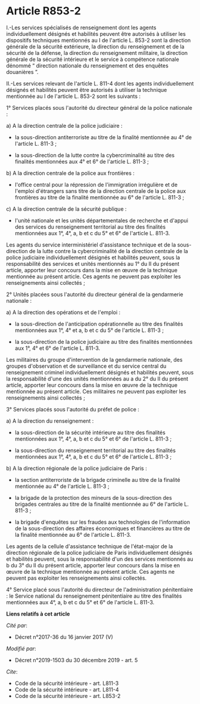 # Article R853-2

I.-Les services spécialisés de renseignement dont les agents individuellement désignés et habilités peuvent être autorisés à
utiliser les dispositifs techniques mentionnés au I de l'article L. 853-2 sont la direction générale de la sécurité
extérieure, la direction du renseignement et de la sécurité de la défense, la direction du renseignement militaire, la
direction générale de la sécurité intérieure et le service à compétence nationale dénommé “ direction nationale du
renseignement et des enquêtes douanières ”.

II.-Les services relevant de l'article L. 811-4 dont les agents individuellement désignés et habilités peuvent être autorisés
à utiliser la technique mentionnée au I de l'article L. 853-2 sont les suivants :

1° Services placés sous l'autorité du directeur général de la police nationale :

a) A la direction centrale de la police judiciaire :

- la sous-direction antiterroriste au titre de la finalité mentionnée au 4° de l'article L. 811-3 ;

- la sous-direction de la lutte contre la cybercriminalité au titre des finalités mentionnées aux 4° et 6° de l'article L.
811-3 ;

b) A la direction centrale de la police aux frontières :

- l'office central pour la répression de l'immigration irrégulière et de l'emploi d'étrangers sans titre de la direction
centrale de la police aux frontières au titre de la finalité mentionnée au 6° de l'article L. 811-3 ;

c) A la direction centrale de la sécurité publique :

- l'unité nationale et les unités départementales de recherche et d'appui des services du renseignement territorial au titre
des finalités mentionnées aux 1°, 4°, a, b et c du 5° et 6° de l'article L. 811-3.

Les agents du service interministériel d'assistance technique et de la sous-direction de la lutte contre la cybercriminalité
de la direction centrale de la police judiciaire individuellement désignés et habilités peuvent, sous la responsabilité des
services et unités mentionnés au 1° du II du présent article, apporter leur concours dans la mise en œuvre de la technique
mentionnée au présent article. Ces agents ne peuvent pas exploiter les renseignements ainsi collectés ;

2° Unités placées sous l'autorité du directeur général de la gendarmerie nationale :

a) A la direction des opérations et de l'emploi :

- la sous-direction de l'anticipation opérationnelle au titre des finalités mentionnées aux 1°, 4° et a, b et c du 5° de
l'article L. 811-3 ;

- la sous-direction de la police judiciaire au titre des finalités mentionnées aux 1°, 4° et 6° de l'article L. 811-3.

Les militaires du groupe d'intervention de la gendarmerie nationale, des groupes d'observation et de surveillance et du
service central du renseignement criminel individuellement désignés et habilités peuvent, sous la responsabilité d'une des
unités mentionnées au a du 2° du II du présent article, apporter leur concours dans la mise en œuvre de la technique
mentionnée au présent article. Ces militaires ne peuvent pas exploiter les renseignements ainsi collectés ;

3° Services placés sous l'autorité du préfet de police :

a) A la direction du renseignement :

- la sous-direction de la sécurité intérieure au titre des finalités mentionnées aux 1°, 4°, a, b et c du 5° et 6° de
l'article L. 811-3 ;

- la sous-direction du renseignement territorial au titre des finalités mentionnées aux 1°, 4°, a, b et c du 5° et 6° de
l'article L. 811-3 ;

b) A la direction régionale de la police judiciaire de Paris :

- la section antiterroriste de la brigade criminelle au titre de la finalité mentionnée au 4° de l'article L. 811-3 ;

- la brigade de la protection des mineurs de la sous-direction des brigades centrales au titre de la finalité mentionnée au
6° de l'article L. 811-3 ;

- la brigade d'enquêtes sur les fraudes aux technologies de l'information de la sous-direction des affaires économiques et
financières au titre de la finalité mentionnée au 6° de l'article L. 811-3.

Les agents de la cellule d'assistance technique de l'état-major de la direction régionale de la police judiciaire de Paris
individuellement désignés et habilités peuvent, sous la responsabilité d'un des services mentionnés au b du 3° du II du
présent article, apporter leur concours dans la mise en œuvre de la technique mentionnée au présent article. Ces agents ne
peuvent pas exploiter les renseignements ainsi collectés.

4° Service placé sous l'autorité du directeur de l'administration pénitentiaire : le Service national du renseignement
pénitentiaire au titre des finalités mentionnées aux 4°, a, b et c du 5° et 6° de l'article L. 811-3.

**Liens relatifs à cet article**

_Cité par_:

  - Décret n°2017-36 du 16 janvier 2017 (V)

_Modifié par_:

  - Décret n°2019-1503 du 30 décembre 2019 - art. 5

_Cite_:

  - Code de la sécurité intérieure - art. L811-3
  - Code de la sécurité intérieure - art. L811-4
  - Code de la sécurité intérieure - art. L853-2

